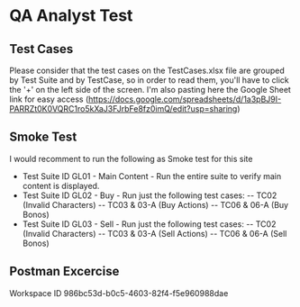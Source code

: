 # QA Analyst Test

## Test Cases
Please consider that the test cases on the TestCases.xlsx file are grouped by Test Suite and by TestCase, so in order to read them, you'll have to click the '+' on the left side of the screen. 
I'm also pasting here the Google Sheet link for easy access (https://docs.google.com/spreadsheets/d/1a3pBJ9I-PARRZt0K0VQRC1ro5kXaJ3FJrbFe8fz0imQ/edit?usp=sharing)

## Smoke Test
I would recomment to run the following as Smoke test for this site
- Test Suite ID GL01 - Main Content - Run the entire suite to verify main content is displayed.
- Test Suite ID GL02 - Buy - Run just the following test cases:
-- TC02 (Invalid Characters)
-- TC03 & 03-A (Buy Actions)
-- TC06 & 06-A (Buy Bonos)
- Test Suite ID GL03 - Sell - Run just the following test cases:
-- TC02 (Invalid Characters)
-- TC03 & 03-A (Sell Actions)
-- TC06 & 06-A (Sell Bonos)

## Postman Excercise
Workspace ID 986bc53d-b0c5-4603-82f4-f5e960988dae
